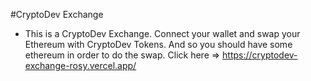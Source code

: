 #CryptoDev Exchange
- This is a CryptoDev Exchange. Connect your wallet and swap your Ethereum with CryptoDev Tokens.
And so you should have some ethereum in order to do the swap.
Click here => https://cryptodev-exchange-rosy.vercel.app/
